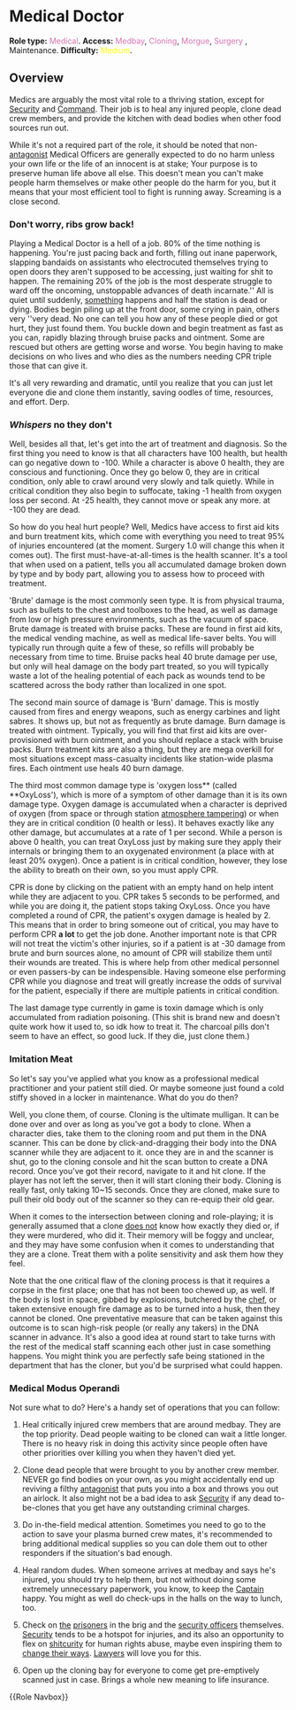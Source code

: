 # Medical Doctor
**Role type:** <font color= "#d673b2">Medical</font>. **Access:** <font color="#d673b2">Medbay</font>, <font color="#d673b2">Cloning</font>,  <font color="#d673b2">Morgue</font>, <font color="#d673b2">Surgery</font> , Maintenance. **Difficulty:** <font color="Yellow">Medium</font>.


## Overview

Medics are arguably the most vital role to a thriving station, except for [Security](Security.md) and [Command](Captain.md). Their job is to heal any injured people, clone dead crew members, and provide the kitchen with dead bodies when other food sources run out.


While it's not a required part of the role, it should be noted that non-[antagonist](Antagonist.md) Medical Officers are generally expected to do no harm unless your own life or the life of an innocent is at stake; Your purpose is to preserve human life above all else. This doesn't mean you can't make people harm themselves or make other people do the harm for you, but it means that your most efficient tool to fight is running away. Screaming is a close second.


### Don't worry, ribs grow back!


Playing a Medical Doctor is a hell of a job. 80% of the time nothing is happening. You're just pacing back and forth, filling out inane paperwork, slapping bandaids on assistants who electrocuted themselves trying to open doors they aren't supposed to be accessing, just waiting for shit to happen. The remaining 20% of the job is the most desperate struggle to ward off the oncoming, unstoppable advances of death incarnate.'' All is quiet until suddenly, [something](Events.md) happens and half the station is dead or dying. Bodies begin piling up at the front door, some crying in pain, others very ''very dead. No one can tell you how any of these people died or got hurt, they just found them. You buckle down and begin treatment as fast as you can, rapidly blazing through bruise packs and ointment. Some are rescued but others are getting worse and worse. You begin having to make decisions on who lives and who dies as the numbers needing CPR triple those that can give it.    

It's all very rewarding and dramatic, until you realize that you can just let everyone die and clone them instantly, saving oodles of time, resources, and effort. Derp.


###  *Whispers* no they don't


Well, besides all that, let's get into the art of treatment and diagnosis. So the first thing you need to know is that all characters have 100 health, but health can go negative down to -100. While a character is above 0 health, they are conscious and functioning. Once they go below 0, they are in critical condition, only able to crawl around very slowly and talk quietly. While in critical condition they also begin to suffocate, taking -1 health from oxygen loss per second. At -25 health, they cannot move or speak any more. at -100 they are dead.

So how do you heal hurt people? Well, Medics have access to first aid kits and burn treatment kits, which come with everything you need to treat 95% of injuries encountered (at the moment. Surgery 1.0 will change this when it comes out). The first must-have-at-all-times is the health scanner. It's a tool that when used on a patient, tells you all accumulated damage broken down by type and by body part, allowing you to assess how to proceed with treatment.

'Brute' damage is the most commonly seen type. It is from physical trauma, such as bullets to the chest and toolboxes to the head, as well as damage from low or high pressure environments, such as the vacuum of space. Brute damage is treated with bruise packs. These are found in first aid kits, the medical vending machine, as well as medical life-saver belts. You will typically run through quite a few of these, so refills will probably be necessary from time to time. Bruise packs heal 40 brute damage per use, but only will heal damage on the body part treated, so you will typically waste a lot of the healing potential of each pack as wounds tend to be scattered across the body rather than localized in one spot.

The second main source of damage is 'Burn' damage. This is mostly caused from fires and energy weapons, such as energy carbines and light sabres. It shows up, but not as frequently as brute damage. Burn damage is treated with ointment. Typically, you will find that first aid kits are over-provisioned with burn ointment, and you should replace a stack with bruise packs. Burn treatment kits are also a thing, but they are mega overkill for most situations except mass-casualty incidents like station-wide plasma fires. Each ointment use heals 40 burn damage.

The third most common damage type is 'oxygen loss** (called **OxyLoss'), which is more of a symptom of other damage than it is its own damage type. Oxygen damage is accumulated when a character is deprived of oxygen (from space or through station [atmosphere tampering](Atmospherics-technician.md)) or when they are in critical condition (0 health or less). It behaves exactly like any other damage, but accumulates at a rate of 1 per second. While a person is above 0 health, you can treat OxyLoss just by making sure they apply their internals or bringing them to an oxygenated environment (a place with at least 20% oxygen). Once a patient is in critical condition, however, they lose the ability to breath on their own, so you must apply CPR. 

CPR is done by clicking on the patient with an empty hand on help intent while they are adjacent to you. CPR takes 5 seconds to be performed, and while you are doing it, the patient stops taking OxyLoss. Once you have completed a round of CPR, the patient's oxygen damage is healed by 2. This means that in order to bring someone out of critical, you may have to perform CPR **a lot** to get the job done. Another important note is that CPR will not treat the victim's other injuries, so if a patient is at -30 damage from brute and burn sources alone, no amount of CPR will stabilize them until their wounds are treated. This is where help from other medical personnel or even passers-by can be indespensible. Having someone else performing CPR while you diagnose and treat will greatly increase the odds of survival for the patient, especially if there are multiple patients in critical condition.

The last damage type currently in game is toxin damage which is only accumulated from radiation poisoning. (This shit is brand new and doesn't quite work how it used to, so idk how to treat it. The charcoal pills don't seem to have an effect, so good luck. If they die, just clone them.)


###  Imitation Meat


So let's say you've applied what you know as a professional medical practitioner and your patient still died. Or maybe someone just found a cold stiffy shoved in a locker in maintenance. What do you do then?

Well, you clone them, of course. Cloning is the ultimate mulligan. It can be done over and over as long as you've got a body to clone. When a character dies, take them to the cloning room and put them in the DNA scanner. This can be done by click-and-dragging their body into the DNA scanner while they are adjacent to it. once they are in and the scanner is shut, go to the cloning console and hit the scan button to create a DNA record. Once you've got their record, navigate to it and hit clone. If the player has not left the server, then it will start cloning their body. Cloning is really fast, only taking 10~15 seconds. Once they are cloned, make sure to pull their old body out of the scanner so they can re-equip their old gear.

When it comes to the intersection between cloning and role-playing; it is generally assumed that a clone <u>does not</u> know how exactly they died or, if they were murdered, who did it. Their memory will be foggy and unclear, and they may have some confusion when it comes to understanding that they are a clone. Treat them with a polite sensitivity and ask them how they feel.

Note that the one critical flaw of the cloning process is that it requires a corpse in the first place; one that has not been too chewed up, as well. If the body is lost in space, gibbed by explosions, butchered by the [chef](Cook.md), or taken extensive enough fire damage as to be turned into a husk, then they cannot be cloned. One preventative measure that can be taken against this outcome is to scan high-risk people (or really any takers) in the DNA scanner in advance. It's also a good idea at round start to take turns with the rest of the medical staff scanning each other just in case something happens. You might think you are perfectly safe being stationed in the department that has the cloner, but you'd be surprised what could happen.
###  Medical Modus Operandi


Not sure what to do? Here's a handy set of operations that you can follow:

1) Heal critically injured crew members that are around medbay. They are the top priority. Dead people waiting to be cloned can wait a little longer. There is no heavy risk in doing this activity since people often have other priorities over killing you when they haven't died yet.

2) Clone dead people that were brought to you by another crew member. NEVER go find bodies on your own, as you might accidentally end up reviving a filthy [antagonist](Antagonist.md) that puts you into a box and throws you out an airlock. It also might not be a bad idea to ask [Security](Security.md) if any dead to-be-clones that you get have any outstanding criminal charges.

3) Do in-the-field medical attention. Sometimes you need to go to the action to save your plasma burned crew mates, it's recommended to bring additional medical supplies so you can dole them out to other responders if the situation's bad enough.

4) Heal random dudes. When someone arrives at medbay and says he's injured, you should try to help them, but not without doing some extremely unnecessary paperwork, you know, to keep the [Captain](Captain.md) happy. You might as well do check-ups in the halls on the way to lunch, too.

5) Check on [the](Assistant.md) [prisoners](Clown.md) in the brig and the [security officers](Security-officer.md) themselves. [Security](Security.md) tends to be a hotspot for injuries, and its also an opportunity to flex on [shitcurity](Shitsec.md) for human rights abuse, maybe even inspiring them to [change their ways](So-close-to-impossible-that-it-might-as-well-not-even-exist.md). [Lawyers](Lawyer.md) will love you for this.

6) Open up the cloning bay for everyone to come get pre-emptively scanned just in case. Brings a whole new meaning to life insurance.

{{Role Navbox}}